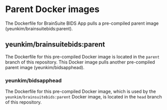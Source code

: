 # Parent Docker images
The Dockerfile for BrainSuite BIDS App pulls a pre-compiled parent image (yeunkim/brainsuitebids:parent).

## yeunkim/brainsuitebids:parent
The Dockerfile for this pre-compiled Docker image is located in the ```parent``` branch of this repository. 
This Docker image pulls another pre-compiled parent image (yeunkim/bidsapphead). 

### yeunkim/bidsapphead
The Dockerfile for this pre-compiled Docker image, which is used by the ```yeunkim/brainsuitebids:parent``` Docker image,
is located in the ```head``` branch of this repository. 